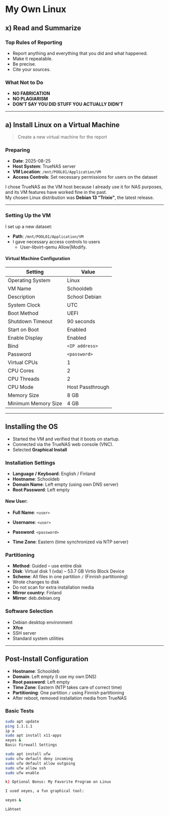 # My Own Linux

## x) Read and Summarize

### Top Rules of Reporting

- Report anything and everything that you did and what happened.
- Make it repeatable.
- Be precise.
- Cite your sources.

### What Not to Do

- **NO FABRICATION**
- **NO PLAGIARISM**
- **DON’T SAY YOU DID STUFF YOU ACTUALLY DIDN’T**

---

## a) Install Linux on a Virtual Machine

> Create a new virtual machine for the report

### Preparing

- **Date**: 2025-08-25  
- **Host System**: TrueNAS server
- **VM Location**: `/mnt/POOL01/Application/VM`  
- **Access Controls**: Set necessary permissions for users on the dataset

I chose TrueNAS as the VM host because I already use it for NAS purposes, and its VM features have worked fine in the past.  
My chosen Linux distribution was **Debian 13 “Trixie”**, the latest release.

---

### Setting Up the VM

I set up a new dataset:

- **Path**: `/mnt/POOL01/Application/VM`
- I gave necessary access controls to users
  * User-libvirt-qemu         Allow|Modify.

#### Virtual Machine Configuration

| Setting              | Value                          |
|----------------------|--------------------------------|
| Operating System     | Linux                          |
| VM Name              | Schooldeb                      |
| Description          | School Debian                  |
| System Clock         | UTC                            |
| Boot Method          | UEFI                           |
| Shutdown Timeout     | 90 seconds                     |
| Start on Boot        | Enabled                        |
| Enable Display       | Enabled                        |
| Bind                 | `<IP address>`                 |
| Password             | `<password>`                   |
| Virtual CPUs         | 1                              |
| CPU Cores            | 2                              |
| CPU Threads          | 2                              |
| CPU Mode             | Host Passthrough               |
| Memory Size          | 8 GB                           |
| Minimum Memory Size  | 4 GB                           |

---

## Installing the OS

- Started the VM and verified that it boots on startup.
- Connected via the TrueNAS web console (VNC).
- Selected **Graphical Install**

### Installation Settings

- **Language / Keyboard**: English / Finland
- **Hostname**: Schooldeb
- **Domain Name**: Left empty (using own DNS server)
- **Root Password**: Left empty

#### New User:

- **Full Name**: `<user>`
- **Username**: `<user>`
- **Password**: `<password>`

- **Time Zone**: Eastern (time synchronized via NTP server)

### Partitioning

- **Method**: Guided – use entire disk
- **Disk**: Virtual disk 1 (vda) – 53.7 GB Virtio Block Device
- **Scheme**: All files in one partition `/` (Finnish partitioning)
- Wrote changes to disk
- Do not scan for extra installation media
- **Mirror country**: Finland
- **Mirror**: deb.debian.org

### Software Selection

- Debian desktop environment
- **Xfce**
- SSH server
- Standard system utilities

---

## Post-Install Configuration

- **Hostname**: Schooldeb
- **Domain**: Left empty (I use my own DNS)
- **Root password**: Left empty
- **Time Zone**: Eastern (NTP takes care of correct time)
- **Partitioning**: One partition `/` using Finnish partitioning
- After reboot, removed installation media from TrueNAS

### Basic Tests

```bash
sudo apt update
ping 1.1.1.1
ip a
sudo apt install x11-apps
xeyes &
Basic Firewall Settings

sudo apt install ufw
sudo ufw default deny incoming
sudo ufw default allow outgoing
sudo ufw allow ssh
sudo ufw enable

k) Optional Bonus: My Favorite Program on Linux

I used xeyes, a fun graphical tool:

xeyes &

Lähteet


